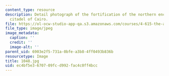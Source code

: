 ```yaml
---
content_type: resource
description: Detail photograph of the fortification of the northern enclosure of the
  citadel of Cairo.
file: https://ol-ocw-studio-app-qa.s3.amazonaws.com/courses/4-615-the-architecture-of-cairo-spring-2002/ec4bf5e3670709fcd992fac4c0ff4bcc_1048.jpg
file_type: image/jpeg
image_metadata:
  caption: ''
  credit: ''
  image-alt: ''
parent_uid: 6903e2f5-731a-0bfe-a3b8-4ff0493b836b
resourcetype: Image
title: 1048.jpg
uid: ec4bf5e3-6707-09fc-d992-fac4c0ff4bcc
---
```

